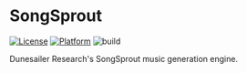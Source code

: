 # SongSprout

[![License](https://img.shields.io/badge/License-MIT-blue.svg)](https://github.com/dunesailer/SongSprout/blob/master/LICENSE)
[![Platform](https://img.shields.io/badge/in-swift5.3-orange.svg)](https://github.com/apple/swift)
![build](https://github.com/dunesailer/SongSprout/workflows/build/badge.svg)

Dunesailer Research's SongSprout music generation engine.
